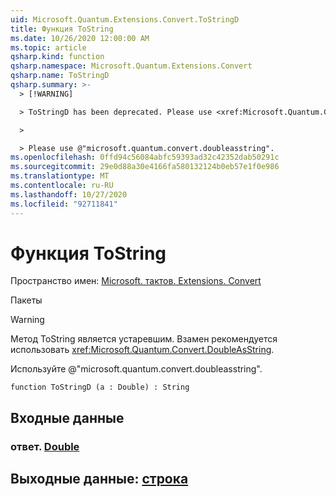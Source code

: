 ```yaml
---
uid: Microsoft.Quantum.Extensions.Convert.ToStringD
title: Функция ToString
ms.date: 10/26/2020 12:00:00 AM
ms.topic: article
qsharp.kind: function
qsharp.namespace: Microsoft.Quantum.Extensions.Convert
qsharp.name: ToStringD
qsharp.summary: >-
  > [!WARNING]

  > ToStringD has been deprecated. Please use <xref:Microsoft.Quantum.Convert.DoubleAsString> instead.

  >

  > Please use @"microsoft.quantum.convert.doubleasstring".
ms.openlocfilehash: 0ffd94c56084abfc59393ad32c42352dab50291c
ms.sourcegitcommit: 29e0d88a30e4166fa580132124b0eb57e1f0e986
ms.translationtype: MT
ms.contentlocale: ru-RU
ms.lasthandoff: 10/27/2020
ms.locfileid: "92711841"
---
```

# <a name="tostringd-function"></a>Функция ToString

Пространство имен: [Microsoft. тактов. Extensions. Convert](xref:Microsoft.Quantum.Extensions.Convert)

Пакеты [](https://nuget.org/packages/)


> [!WARNING]
> Метод ToString является устаревшим. Взамен рекомендуется использовать <xref:Microsoft.Quantum.Convert.DoubleAsString>.
>
> Используйте @"microsoft.quantum.convert.doubleasstring".



```qsharp
function ToStringD (a : Double) : String
```


## <a name="input"></a>Входные данные

### <a name="a--double"></a>ответ. [Double](xref:microsoft.quantum.lang-ref.double)





## <a name="output--string"></a>Выходные данные: [строка](xref:microsoft.quantum.lang-ref.string)

